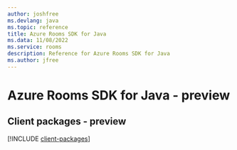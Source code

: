 ```yaml
---
author: joshfree
ms.devlang: java
ms.topic: reference
title: Azure Rooms SDK for Java
ms.data: 11/08/2022
ms.service: rooms
description: Reference for Azure Rooms SDK for Java
ms.author: jfree
---
```

# Azure Rooms SDK for Java - preview

## Client packages - preview
[!INCLUDE [client-packages](rooms-client-index.md)]